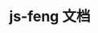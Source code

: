 ---
home: true
# heroImage: https://developers.realsee.com/docs/_static/image/a-2.gif
title: js-feng 文档
heroAlt: 
heroText: JS- Feng 的学习笔记
tagline: 
actionText: 开启旅程
actionLink: /three-air/introduction
features:
  - title: 小白
    details: HTML CSS JavaScirpt Canvas 
  - title: 基础
    details: AJAX ES6 HTTP Vue React 
  - title: 进阶
    details: TypeScript Vue3 模块化 小程序
  - title: 高级
    details: rollup webpack vite vitePress Three 
footer: ©2022 js-feng 版权所有 all right reserved，powered by vitepress
---